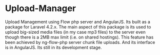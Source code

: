 Upload-Manager
==============

Upload Management using Flow php server and AngularJS. Its built as a package for Laravel 4.2.x. The main aspect of this package is its used to upload big-sized media files (in my case mp3 files) to the server even though there is a 2MB max limit (i.e. on shared hostings). This feature has been achieved by ng-flow-php server chunk file uploads. And its interface is in AngularJS.  Its still in its development stage.
